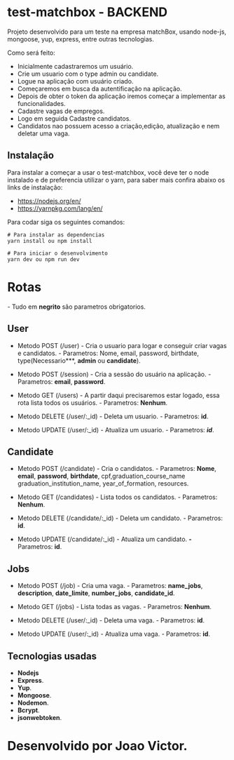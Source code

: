 # test-matchbox - BACKEND

Projeto desenvolvido para um teste na empresa matchBox, usando node-js, mongoose, yup, express,
entre outras tecnologias.

Como será feito:
* Inicialmente cadastraremos um usuário.
* Crie um usuario com o type admin ou candidate.
* Logue na aplicação com usuário criado.
* Começaremos em busca da autentificação na aplicação.
* Depois de obter o token da aplicação iremos começar a implementar as funcionalidades.
* Cadastre vagas de empregos.
* Logo em seguida Cadastre candidatos.
* Candidatos nao possuem acesso a criação,edição, atualização e nem deletar uma vaga.

## Instalação

Para instalar a começar a usar o test-matchbox, você deve ter o node instalado e de preferencia utilizar o yarn, para saber mais confira abaixo os links de instalação:

* https://nodejs.org/en/
* https://yarnpkg.com/lang/en/

Para codar siga os seguintes comandos:

````shell script
# Para instalar as dependencias
yarn install ou npm install

# Para iniciar o desenvolvimento
yarn dev ou npm run dev
````

# Rotas
*-* Tudo em **negrito** são parametros obrigatorios.

## User
* Metodo POST (/user) - Cria o usuario para logar e conseguir criar vagas e candidatos.
*-* Parametros: Nome, email, password, birthdate, type(Necessario***, **admin** ou **candidate**).

* Metodo POST (/session) - Cria a sessão do usuário na aplicação.
*-* Parametros: **email**, **password**.

* Metodo GET (/users) - A partir daqui precisaremos estar logado, essa rota lista todos os usuários.
*-* Parametros: **Nenhum**.

* Metodo DELETE (/user/:_id) - Deleta um usuario.
*-* Parametros: **id**.
  
* Metodo UPDATE (/user/:_id) - Atualiza um usuario.
*-* Parametros: ***id***.

## Candidate
* Metodo POST (/candidate) - Cria o candidatos.
*-* Parametros: **Nome**, **email**, **password**, **birthdate**, cpf,graduation_course_name
graduation_institution_name, year_of_formation, resources.

* Metodo GET (/candidates) - Lista todos os candidatos.
*-* Parametros: **Nenhum**.
  
* Metodo DELETE (/candidate/:_id) - Deleta um candidato.
*-* Parametros: **id**.
  
* Metodo UPDATE (/candidate/:_id) - Atualiza um candidato.
***-*** Parametros: **id**.

 
## Jobs
* Metodo POST (/job) - Cria uma vaga.
*-* Parametros: **name_jobs**, **description**, **date_limite**, **number_jobs**, **candidate_id**.

* Metodo GET (/jobs) - Lista todas as vagas.
*-* Parametros: **Nenhum**.
* Metodo DELETE (/user/:_id) - Deleta uma vaga.
*-* Parametros: **id**.

* Metodo UPDATE (/user/:_id) - Atualiza uma vaga.
*-* Parametros: **id**.

## Tecnologias usadas
* **Nodejs**
* **Express**.
* **Yup**.
* **Mongoose**.
* **Nodemon**.
* **Bcrypt**.
* **jsonwebtoken**.

# Desenvolvido por Joao Victor.


